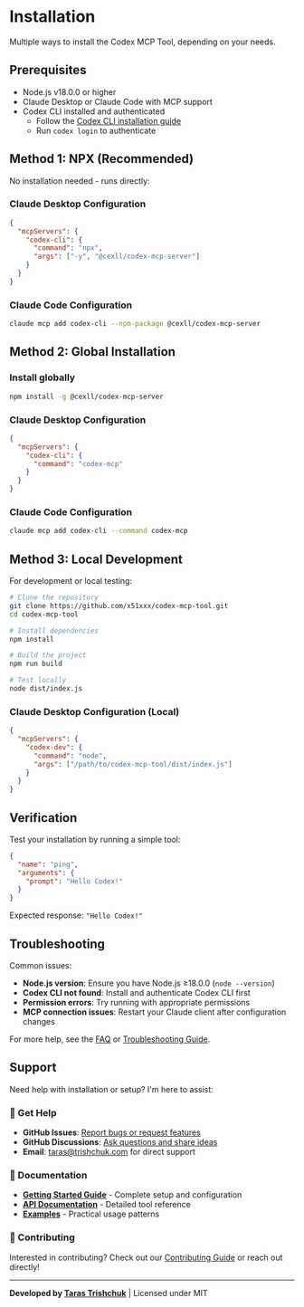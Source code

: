 # Installation

Multiple ways to install the Codex MCP Tool, depending on your needs.

## Prerequisites

- Node.js v18.0.0 or higher
- Claude Desktop or Claude Code with MCP support
- Codex CLI installed and authenticated
  - Follow the [Codex CLI installation guide](https://codex.openai.com/docs/getting-started)
  - Run `codex login` to authenticate

## Method 1: NPX (Recommended)

No installation needed - runs directly:

### Claude Desktop Configuration

```json
{
  "mcpServers": {
    "codex-cli": {
      "command": "npx",
      "args": ["-y", "@cexll/codex-mcp-server"]
    }
  }
}
```

### Claude Code Configuration

```bash
claude mcp add codex-cli --npm-package @cexll/codex-mcp-server
```

## Method 2: Global Installation

### Install globally

```bash
npm install -g @cexll/codex-mcp-server
```

### Claude Desktop Configuration

```json
{
  "mcpServers": {
    "codex-cli": {
      "command": "codex-mcp"
    }
  }
}
```

### Claude Code Configuration

```bash
claude mcp add codex-cli --command codex-mcp
```

## Method 3: Local Development

For development or local testing:

```bash
# Clone the repository
git clone https://github.com/x51xxx/codex-mcp-tool.git
cd codex-mcp-tool

# Install dependencies
npm install

# Build the project
npm run build

# Test locally
node dist/index.js
```

### Claude Desktop Configuration (Local)

```json
{
  "mcpServers": {
    "codex-dev": {
      "command": "node",
      "args": ["/path/to/codex-mcp-tool/dist/index.js"]
    }
  }
}
```

## Verification

Test your installation by running a simple tool:

```json
{
  "name": "ping",
  "arguments": {
    "prompt": "Hello Codex!"
  }
}
```

Expected response: `"Hello Codex!"`

## Troubleshooting

Common issues:

- **Node.js version**: Ensure you have Node.js ≥18.0.0 (`node --version`)
- **Codex CLI not found**: Install and authenticate Codex CLI first
- **Permission errors**: Try running with appropriate permissions
- **MCP connection issues**: Restart your Claude client after configuration changes

For more help, see the [FAQ](faq) or [Troubleshooting Guide](resources/troubleshooting).

## Support

Need help with installation or setup? I'm here to assist:

### 🤝 Get Help

- **GitHub Issues**: [Report bugs or request features](https://github.com/x51xxx/codex-mcp-tool/issues)
- **GitHub Discussions**: [Ask questions and share ideas](https://github.com/x51xxx/codex-mcp-tool/discussions)
- **Email**: [taras@trishchuk.com](mailto:taras@trishchuk.com) for direct support

### 📖 Documentation

- **[Getting Started Guide](getting-started)** - Complete setup and configuration
- **[API Documentation](api/tools/ask-codex)** - Detailed tool reference
- **[Examples](examples/basic-usage)** - Practical usage patterns

### 🚀 Contributing

Interested in contributing? Check out our [Contributing Guide](https://github.com/x51xxx/codex-mcp-tool/blob/main/CONTRIBUTING.md) or reach out directly!

---

**Developed by [Taras Trishchuk](https://github.com/x51xxx)** | Licensed under MIT
